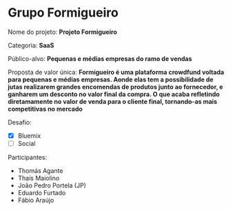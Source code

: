 # Grupo Formigueiro

Nome do projeto: **Projeto Formigueiro**

Categoria: **SaaS**

Público-alvo: **Pequenas e médias empresas do ramo de vendas**

Proposta de valor única: **Formigueiro é uma plataforma crowdfund voltada para
pequenas e médias empresas. Aonde elas tem a possibilidade de jutas realizarem
grandes encomendas de produtos junto ao fornecedor, e ganharem um desconto no
valor final da compra. O que acaba refletindo diretamamente no valor de venda
para o cliente final, tornando-as mais competitivas no mercado**

Desafio:

- [x] Bluemix
- [ ] Social

Participantes:

- Thomás Agante
- Thaís Maiolino
- João Pedro Portela (JP)
- Eduardo Furtado
- Fábio Araújo
